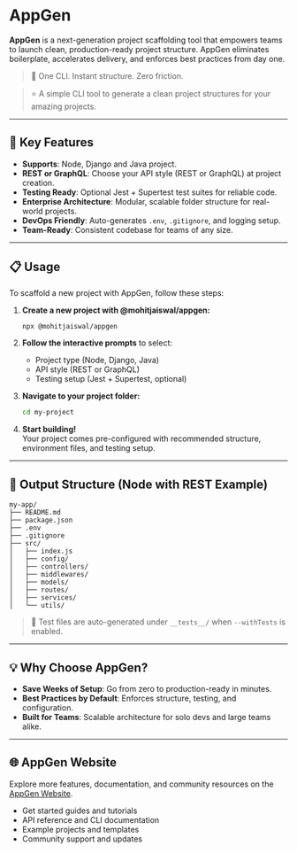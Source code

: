 # AppGen

**AppGen** is a next-generation project scaffolding tool that empowers teams to launch clean, production-ready project structure. AppGen eliminates boilerplate, accelerates delivery, and enforces best practices from day one.

> 🚀 One CLI. Instant structure. Zero friction.

> ⭐️ A simple CLI tool to generate a clean project structures for your amazing projects.

---

## 🚀 Key Features

- **Supports**: Node, Django and Java project.
- **REST or GraphQL**: Choose your API style (REST or GraphQL) at project creation.
- **Testing Ready**: Optional Jest + Supertest test suites for reliable code.
- **Enterprise Architecture**: Modular, scalable folder structure for real-world projects.
- **DevOps Friendly**: Auto-generates `.env`, `.gitignore`, and logging setup.
- **Team-Ready**: Consistent codebase for teams of any size.

---

## 📋 Usage

To scaffold a new project with AppGen, follow these steps:

1. **Create a new project with @mohitjaiswal/appgen:**

   ```bash
   npx @mohitjaiswal/appgen
   ```

2. **Follow the interactive prompts** to select:

   - Project type (Node, Django, Java)
   - API style (REST or GraphQL)
   - Testing setup (Jest + Supertest, optional)

3. **Navigate to your project folder:**

   ```bash
   cd my-project
   ```

4. **Start building!**  
   Your project comes pre-configured with recommended structure, environment files, and testing setup.

---

## 🚀 Output Structure (Node with REST Example)

```
my-app/
├── README.md
├── package.json
├── .env
├── .gitignore
├── src/
│   ├── index.js
│   ├── config/
│   ├── controllers/
│   ├── middlewares/
│   ├── models/
│   ├── routes/
│   ├── services/
│   └── utils/
```

> 🧪 Test files are auto-generated under `__tests__/` when `--withTests` is enabled.

---

## 💡 Why Choose AppGen?

- **Save Weeks of Setup**: Go from zero to production-ready in minutes.
- **Best Practices by Default**: Enforces structure, testing, and configuration.
- **Built for Teams**: Scalable architecture for solo devs and large teams alike.

---

## 🌐 AppGen Website

Explore more features, documentation, and community resources on the [AppGen Website](https://appgen.mohitjaiswal.me).

- Get started guides and tutorials
- API reference and CLI documentation
- Example projects and templates
- Community support and updates
